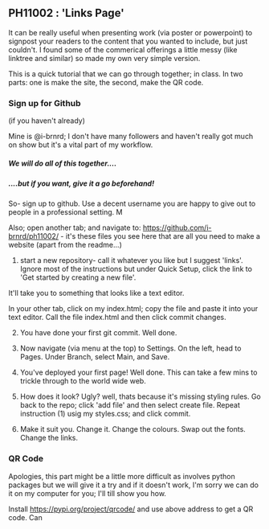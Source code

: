 ## PH11002 : 'Links Page'

It can be really useful when presenting work (via poster or powerpoint) to signpost your readers to the content that you wanted to include, but just couldn't. 
I found some of the commerical offerings a little messy (like linktree and similar) so made my own very simple version. 



This is a quick tutorial that we can go through together; in class. 
In two parts: one is make the site, the second, make the QR code. 

### Sign up for Github 
(if you haven't already)

Mine is @i-brnrd; I don't have many followers and haven't really got much on show but it's a vital part of my workflow. 


##### We will do all of this together.... 
##### ....but if you want, give it a go beforehand!
So- sign up to github. Use a decent username you are happy to give out to people in a professional setting. M

Also; open another tab; and navigate to: https://github.com/i-brnrd/ph11002/ - it's these files you see here that are all you need to make a website (apart from the readme...)


1) start a new repository- call it whatever you like but I suggest 'links'. Ignore most of the instructions but under Quick Setup, click the link to 'Get started by creating a new file'.

It'll take you to something that looks like a text editor. 

In your other tab, click on my index.html; copy the file and paste it into your text editor. Call the file index.html and then click commit changes.

2) You have done your first git commit. Well done. 

3) Now navigate (via menu at the top) to Settings. On the left, head to Pages. Under Branch, select Main, and Save. 

4) You've deployed your first page! Well done. This can take a few mins to trickle through to the world wide web. 

5) How does it look? Ugly? well, thats because it's missing styling rules. Go back to the repo; click 'add file' and then select create file. Repeat instruction (1) usig my styles.css; and click commit.

6) Make it suit you. Change it. Change the colours. Swap out the fonts. Change the links. 




### QR Code 

Apologies, this part might be a little more difficult as involves python packages but we will give it a try and if it doesn't work, I'm sorry we can do it on my computer for you; I'll till show you how. 


Install https://pypi.org/project/qrcode/ and use above address to get a QR code. Can 
